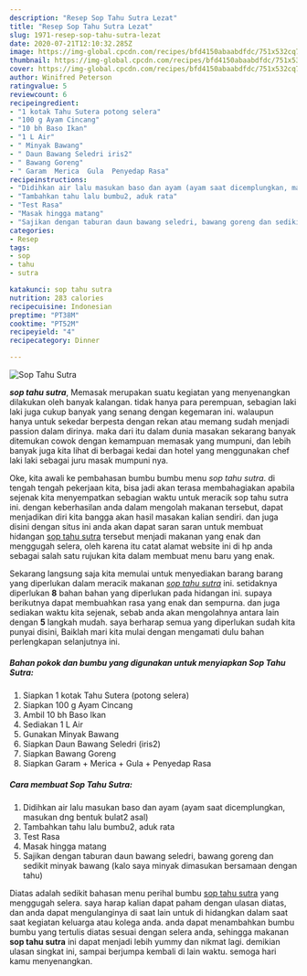 ```yaml
---
description: "Resep Sop Tahu Sutra Lezat"
title: "Resep Sop Tahu Sutra Lezat"
slug: 1971-resep-sop-tahu-sutra-lezat
date: 2020-07-21T12:10:32.285Z
image: https://img-global.cpcdn.com/recipes/bfd4150abaabdfdc/751x532cq70/sop-tahu-sutra-foto-resep-utama.jpg
thumbnail: https://img-global.cpcdn.com/recipes/bfd4150abaabdfdc/751x532cq70/sop-tahu-sutra-foto-resep-utama.jpg
cover: https://img-global.cpcdn.com/recipes/bfd4150abaabdfdc/751x532cq70/sop-tahu-sutra-foto-resep-utama.jpg
author: Winifred Peterson
ratingvalue: 5
reviewcount: 6
recipeingredient:
- "1 kotak Tahu Sutera potong selera"
- "100 g Ayam Cincang"
- "10 bh Baso Ikan"
- "1 L Air"
- " Minyak Bawang"
- " Daun Bawang Seledri iris2"
- " Bawang Goreng"
- " Garam  Merica  Gula  Penyedap Rasa"
recipeinstructions:
- "Didihkan air lalu masukan baso dan ayam (ayam saat dicemplungkan, masukan dng bentuk bulat2 asal)"
- "Tambahkan tahu lalu bumbu2, aduk rata"
- "Test Rasa"
- "Masak hingga matang"
- "Sajikan dengan taburan daun bawang seledri, bawang goreng dan sedikit minyak bawang (kalo saya minyak dimasukan bersamaan dengan tahu)"
categories:
- Resep
tags:
- sop
- tahu
- sutra

katakunci: sop tahu sutra 
nutrition: 283 calories
recipecuisine: Indonesian
preptime: "PT38M"
cooktime: "PT52M"
recipeyield: "4"
recipecategory: Dinner

---
```



![Sop Tahu Sutra](https://img-global.cpcdn.com/recipes/bfd4150abaabdfdc/751x532cq70/sop-tahu-sutra-foto-resep-utama.jpg)

<b><i>sop tahu sutra</i></b>, Memasak merupakan suatu kegiatan yang menyenangkan dilakukan oleh banyak kalangan. tidak hanya para perempuan, sebagian laki laki juga cukup banyak yang senang dengan kegemaran ini. walaupun hanya untuk sekedar berpesta dengan rekan atau memang sudah menjadi passion dalam dirinya. maka dari itu dalam dunia masakan sekarang banyak ditemukan cowok dengan kemampuan memasak yang mumpuni, dan lebih banyak juga kita lihat di berbagai kedai dan hotel yang menggunakan chef laki laki sebagai juru masak mumpuni nya.



Oke, kita awali ke pembahasan bumbu bumbu menu <i>sop tahu sutra</i>. di tengah tengah pekerjaan kita, bisa jadi akan terasa membahagiakan apabila sejenak kita menyempatkan sebagian waktu untuk meracik sop tahu sutra ini. dengan keberhasilan anda dalam mengolah makanan tersebut, dapat menjadikan diri kita bangga akan hasil masakan kalian sendiri. dan juga disini dengan situs ini anda akan dapat saran saran untuk membuat hidangan <u>sop tahu sutra</u> tersebut menjadi makanan yang enak dan menggugah selera, oleh karena itu catat alamat website ini di hp anda sebagai salah satu rujukan kita dalam membuat menu baru yang enak.


Sekarang langsung saja kita memulai untuk menyediakan barang barang yang diperlukan dalam meracik makanan <u><i>sop tahu sutra</i></u> ini. setidaknya diperlukan <b>8</b> bahan bahan yang diperlukan pada hidangan ini. supaya berikutnya dapat membuahkan rasa yang enak dan sempurna. dan juga sediakan waktu kita sejenak, sebab anda akan mengolahnya antara lain dengan <b>5</b> langkah mudah. saya berharap semua yang diperlukan sudah kita punyai disini, Baiklah mari kita mulai dengan mengamati dulu bahan perlengkapan selanjutnya ini.

<!--inarticleads1-->

##### Bahan pokok dan bumbu yang digunakan untuk menyiapkan Sop Tahu Sutra:

1. Siapkan 1 kotak Tahu Sutera (potong selera)
1. Siapkan 100 g Ayam Cincang
1. Ambil 10 bh Baso Ikan
1. Sediakan 1 L Air
1. Gunakan  Minyak Bawang
1. Siapkan  Daun Bawang Seledri (iris2)
1. Siapkan  Bawang Goreng
1. Siapkan  Garam + Merica + Gula + Penyedap Rasa




<!--inarticleads2-->

##### Cara membuat Sop Tahu Sutra:

1. Didihkan air lalu masukan baso dan ayam (ayam saat dicemplungkan, masukan dng bentuk bulat2 asal)
1. Tambahkan tahu lalu bumbu2, aduk rata
1. Test Rasa
1. Masak hingga matang
1. Sajikan dengan taburan daun bawang seledri, bawang goreng dan sedikit minyak bawang (kalo saya minyak dimasukan bersamaan dengan tahu)




Diatas adalah sedikit bahasan menu perihal bumbu <u>sop tahu sutra</u> yang menggugah selera. saya harap kalian dapat paham dengan ulasan diatas, dan anda dapat mengulanginya di saat lain untuk di hidangkan dalam saat saat kegiatan keluarga atau kolega anda. anda dapat menambahkan bumbu bumbu yang tertulis diatas sesuai dengan selera anda, sehingga makanan <b>sop tahu sutra</b> ini dapat menjadi lebih yummy dan nikmat lagi. demikian ulasan singkat ini, sampai berjumpa kembali di lain waktu. semoga hari kamu menyenangkan.

